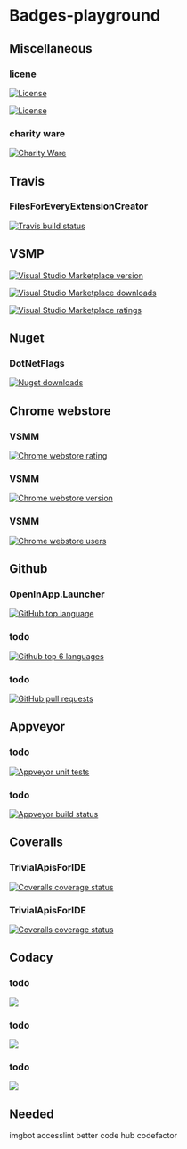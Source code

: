 # Badges-playground

## Miscellaneous

<!-- [![PlaceholderText](https://img.shields.io/SomePath/SomeSvgBadgeWithBothLeftAndRightText.svg)](TargetRepoFileOrUrl) -->

### licene

[![License](https://img.shields.io/github/license/gittools/gitlink.svg)](/LICENSE.txt)

[![License](https://img.shields.io/github/license/gittools/gitlink.svg)](/LICENSE.txt)

### charity ware

[![Charity Ware](https://img.shields.io/badge/Charity%20Ware-Thank%20You-brightgreen.svg)](https://github.com/GregTrevellick/MiscellaneousArtefacts/wiki/Charity-Ware)

## Travis

### FilesForEveryExtensionCreator

[![Travis build status](https://travis-ci.org/GregTrevellick/FilesForEveryExtensionCreator)](TargetRepoFileOrUrl)

## VSMP

[![Visual Studio Marketplace version](https://img.shields.io/vscode-marketplace/v/GregTrevellick.vsts-extensions-tweets-vsts.svg)](https://vsmarketplacebadge.apphb.com/version/GregTrevellick.OpenInEmacs.svg)

[![Visual Studio Marketplace downloads](https://img.shields.io/vscode-marketplace/d/GregTrevellick.vsts-extensions-tweets-vsts.svg)](TargetRepoFileOrUrl)

[![Visual Studio Marketplace ratings](https://img.shields.io/vscode-marketplace/r/GregTrevellick.vsts-extensions-tweets-vsts.svg)](TargetRepoFileOrUrl)

## Nuget

### DotNetFlags

[![Nuget downloads](https://img.shields.io/nuget/dt/DotNetFlags.svg)](TargetRepoFileOrUrl)

## Chrome webstore

### VSMM

[![Chrome webstore rating](https://img.shields.io/chrome-web-store/rating/fifncokofckhanlhmdacdnkbempmopbo.svg)](TargetRepoFileOrUrl)

### VSMM

[![Chrome webstore version](https://img.shields.io/chrome-web-store/v/fifncokofckhanlhmdacdnkbempmopbo.svg)](TargetRepoFileOrUrl)

### VSMM

[![Chrome webstore users](https://img.shields.io/chrome-web-store/users/fifncokofckhanlhmdacdnkbempmopbo.svg)](TargetRepoFileOrUrl)

## Github

### OpenInApp.Launcher

[![GitHub top language](https://img.shields.io/github/languages/top/badges/shields.svg)](https://github.com/GregTrevellick/OpenInApp.Launcher)

### todo

[![Github top 6 languages](https://img.shields.io/github/languages/count/badges/shields.svg)](TargetRepoFileOrUrl)

### todo

[![GitHub pull requests](https://img.shields.io/github/issues-pr-raw/cdnjs/cdnjs.svg)](TargetRepoFileOrUrl)

## Appveyor

### todo

[![Appveyor unit tests](https://img.shields.io/appveyor/tests/NZSmartie/coap-net-iu0to.svg)](TargetRepoFileOrUrl)

### todo

[![Appveyor build status](https://img.shields.io/appveyor/ci/gruntjs/grunt.svg)](https://ci.appveyor.com/api/projects/status/0vwmtcboontemltq?svg=true)

## Coveralls

### TrivialApisForIDE

[![Coveralls coverage status](https://img.shields.io/coveralls/github/GregTrevellick/TrivialApisForIDE.svg)](https://coveralls.io/github/GregTrevellick/TrivialApisForIDE?branch=master)

### TrivialApisForIDE

[![Coveralls coverage status](https://coveralls.io/repos/github/GregTrevellick/TrivialApisForIDE/badge.svg?branch=master)](https://coveralls.io/github/GregTrevellick/TrivialApisForIDE?branch=master)

## Codacy

### todo

[![](https://img.shields.io/codacy/grade/e27821fb6289410b8f58338c7e0bc686.svg)](TargetRepoFileOrUrl)

### todo

[![](https://img.shields.io/codacy/coverage/c44df2d9c89a4809896914fd1a40bedd.svg)](TargetRepoFileOrUrl)

### todo

[![](https://img.shields.io/codecov/c/github/codecov/example-python.svg)](TargetRepoFileOrUrl)

## Needed
imgbot
accesslint
better code hub
codefactor
